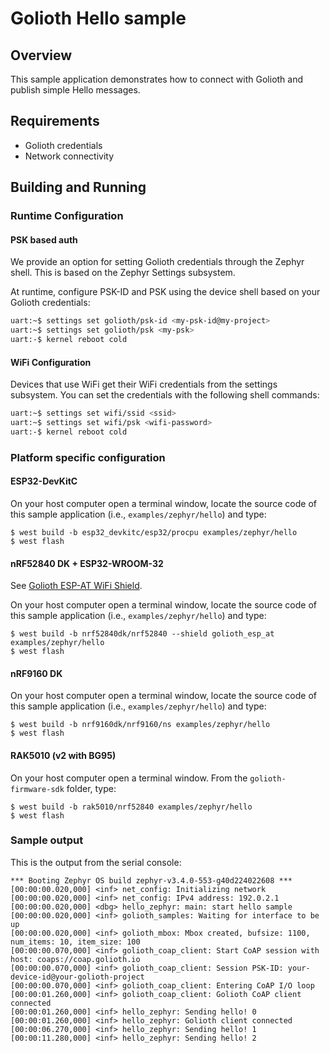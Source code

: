 # Golioth Hello sample

## Overview

This sample application demonstrates how to connect with Golioth and
publish simple Hello messages.

## Requirements

* Golioth credentials
* Network connectivity

## Building and Running

### Runtime Configuration

#### PSK based auth

We provide an option for setting Golioth credentials through the Zephyr
shell. This is based on the Zephyr Settings subsystem.

At runtime, configure PSK-ID and PSK using the device shell based on your
Golioth credentials:

```sh
uart:~$ settings set golioth/psk-id <my-psk-id@my-project>
uart:~$ settings set golioth/psk <my-psk>
uart:-$ kernel reboot cold
```

#### WiFi Configuration

Devices that use WiFi get their WiFi credentials from the settings subsystem.
You can set the credentials with the following shell commands:

```sh
uart:~$ settings set wifi/ssid <ssid>
uart:~$ settings set wifi/psk <wifi-password>
uart:-$ kernel reboot cold
```

### Platform specific configuration

#### ESP32-DevKitC

On your host computer open a terminal window, locate the source code of this
sample application (i.e., `examples/zephyr/hello`) and type:

```console
$ west build -b esp32_devkitc/esp32/procpu examples/zephyr/hello
$ west flash
```

#### nRF52840 DK + ESP32-WROOM-32

See [Golioth ESP-AT WiFi
Shield](../../../zephyr/boards/shields/golioth_esp_at/doc/index.md).

On your host computer open a terminal window, locate the source code of
this sample application (i.e., `examples/zephyr/hello`) and type:

```console
$ west build -b nrf52840dk/nrf52840 --shield golioth_esp_at examples/zephyr/hello
$ west flash
```

#### nRF9160 DK

On your host computer open a terminal window, locate the source code of
this sample application (i.e., `examples/zephyr/hello`) and type:

```console
$ west build -b nrf9160dk/nrf9160/ns examples/zephyr/hello
$ west flash
```

#### RAK5010 (v2 with BG95)

On your host computer open a terminal window. From the
`golioth-firmware-sdk` folder, type:

```console
$ west build -b rak5010/nrf52840 examples/zephyr/hello
$ west flash
```

### Sample output

This is the output from the serial console:

```console
*** Booting Zephyr OS build zephyr-v3.4.0-553-g40d224022608 ***
[00:00:00.020,000] <inf> net_config: Initializing network
[00:00:00.020,000] <inf> net_config: IPv4 address: 192.0.2.1
[00:00:00.020,000] <dbg> hello_zephyr: main: start hello sample
[00:00:00.020,000] <inf> golioth_samples: Waiting for interface to be up
[00:00:00.020,000] <inf> golioth_mbox: Mbox created, bufsize: 1100, num_items: 10, item_size: 100
[00:00:00.070,000] <inf> golioth_coap_client: Start CoAP session with host: coaps://coap.golioth.io
[00:00:00.070,000] <inf> golioth_coap_client: Session PSK-ID: your-device-id@your-golioth-project
[00:00:00.070,000] <inf> golioth_coap_client: Entering CoAP I/O loop
[00:00:01.260,000] <inf> golioth_coap_client: Golioth CoAP client connected
[00:00:01.260,000] <inf> hello_zephyr: Sending hello! 0
[00:00:01.260,000] <inf> hello_zephyr: Golioth client connected
[00:00:06.270,000] <inf> hello_zephyr: Sending hello! 1
[00:00:11.280,000] <inf> hello_zephyr: Sending hello! 2
```
